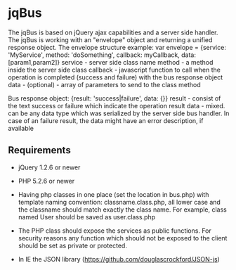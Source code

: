 jqBus
=====

The jqBus is based on jQuery ajax capabilities and a server side handler.
The jqBus is working with an "envelope" object and returning a unified response object.
The envelope structure example:
var envelope = {service: 'MyService', method: 'doSomething', callback: myCallback, data: [param1,param2]}
service - server side class name
method - a method inside the server side class
callback - javascript function to call when the operation is completed (success and failure) with the bus response object
data - (optional) - array of parameters to send to the class method

Bus response object:
{result: 'success|failure', data: {}}
result - consist of the text success or failure which indicate the operation result
data - mixed. can be any data type which was serialized by the server side bus handler.
       In case of an failure result, the data might have an error description, if available


Requirements
------------
* jQuery 1.2.6 or newer

* PHP 5.2.6 or newer

* Having php classes in one place (set the location in bus.php) with template naming convention:
  classname.class.php, all lower case and the classname should match exactly the class name.
  For example, class named User should be saved as user.class.php

* The PHP class should expose the services as public functions. For security reasons any function
  which should not be exposed to the client should be set as private or protected.

* In IE the JSON library (https://github.com/douglascrockford/JSON-js)

